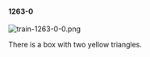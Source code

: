 #### 1263-0
![train-1263-0-0.png](https://github.com/lil-lab/nlvr/raw/master/nlvr/train/images/78/train-1263-0-0.png "train-1263-0-0.png")

There is a box with two yellow triangles.